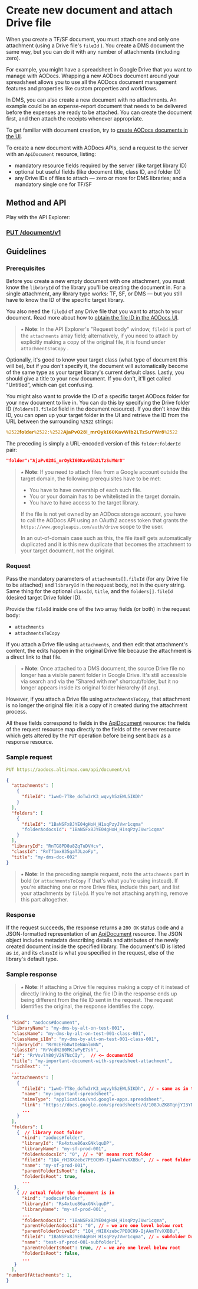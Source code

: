 # Create new document and attach Drive file

When you create a TF/SF document, you must attach one and only one attachment (using a Drive file's `fileId` ). You create a DMS document the same way, but you can do it with any number of attachments (including zero).

For example, you might have a spreadsheet in Google Drive that you want to manage with AODocs. Wrapping a new AODocs document around your spreadsheet allows you to use all the AODocs document management features and properties like custom properties and workflows.

In DMS, you can also create a new document with no attachments. An example could be an expense-report document that needs to be delivered before the expenses are ready to be attached. You can create the document first, and then attach the receipts whenever appropriate.

To get familiar with document creation, try to [create AODocs documents in the UI](https://support.aodocs.com/hc/en-us/articles/115005892403-Create-AODocs-documents).

To create a new document with AODocs APIs, send a request to the server with an `ApiDocument` resource, listing:

*   mandatory resource fields required by the server (like target library ID)
*   optional but useful fields (like document title, class ID, and folder ID)
*   any Drive IDs of files to attach — zero or more for DMS libraries; and a mandatory single one for TF/SF

## **Method and API**

Play with the API Explorer:

### [PUT /document/v1](/docs/aodocs-staging.altirnao.com/1/routes/document/v1/put)

## Guidelines

### Prerequisites

Before you create a new empty document with one attachment, you must know the `libraryId` of the library you'll be creating the document in. For a single attachment, any library type works: TF, SF, or DMS — but you still have to know the ID of the specific target library.

You also need the `fileId` of any Drive file that you want to attach to your document. Read more about how to [obtain the file ID in the AODocs UI](/docs/aodocs-staging.altirnao.com/1/c/Guides/Manage%20AODocs%20documents/Create,%20modify,%20delete%20documents/Create%20new%20documents%20with%20attachments/Create%20test%20Drive%20files%20and%20folders).

> ⭑   **Note**: In the API Explorer's "Request body" window, `fileId` is part of the `attachments` array field; alternatively, if you need to attach by explicitly making a copy of the original file, it is found under `attachmentsToCopy` .

Optionally, it's good to know your target class (what type of document this will be), but if you don't specify it, the document will automatically become of the same type as your target library's current default class. Lastly, you should give a title to your new document. If you don't, it'll get called "Untitled”, which can get confusing.

You might also want to provide the ID of a specific target AODocs folder for your new document to live in. You can do this by specifying the Drive folder ID (`folders[].fileId` field in the document resource). If you don't know this ID, you can open up your target folder in the UI and retrieve the ID from the URL between the surrounding `%2522` strings:

```yaml
%2522𝗳𝗼𝗹𝗱𝗲𝗿%2522:%2522𝗔𝗷𝗮𝗣𝘃𝟬𝟮𝟴𝗶_𝗺𝗿𝗢𝘆𝗸𝗜𝟲𝟬𝗞𝗮𝘃𝗪𝗶𝗯𝟮𝗟𝗧𝘇𝗦𝘂𝗬𝗪𝗿𝟴%2522
```

The preceding is simply a URL-encoded version of this `folder:folderId` pair:

```json
"folder":"AjaPv028i_mrOykI60KavWib2LTzSuYWr8"
```

> ⭑ **Note**: If you need to attach files from a Google account outside the target domain, the following prerequisites have to be met:
>
> *   You have to have ownership of each such file.
> *   You or your domain has to be whitelisted in the target domain.
> *   You have to have access to the target library.
>
> If the file is not yet owned by an AODocs storage account, you have to call the AODocs API using an OAuth2 access token that grants the `https://www.googleapis.com/auth/drive` scope to the user.
>
> In an out-of-domain case such as this, the file itself gets automatically duplicated and it is this new duplicate that becomes the attachment to your target document, not the original.

### Request

Pass the mandatory parameters of `attachments[].fileId` (for any Drive file to be attached) and `libraryId` in the request body, not in the query string. Same thing for the optional `classId`, `title`, and the `folders[].fileId` (desired target Drive folder ID).

Provide the `fileId` inside one of the two array fields (or both) in the request body:

*   `attachments`
*   `attachmentsToCopy`

If you attach a Drive file using `attachments`, and then edit that attachment's content, the edits happen in the original Drive file because the attachment is a direct link to that file.

> ⭑   **Note**: Once attached to a DMS document, the source Drive file no longer has a visible parent folder in Google Drive. It's still accessible via search and via the "Shared with me" shortcut/folder, but it no longer appears inside its original folder hierarchy (if any).

However, if you attach a Drive file using `attachmentsToCopy`, that attachment is no longer the original file: it is a copy of it created during the attachment process.

All these fields correspond to fields in the [ApiDocument](/docs/aodocs-staging.altirnao.com/1/types/ApiDocument) resource: the fields of the request resource map directly to the fields of the server resource which gets altered by the `PUT` operation before being sent back as a response resource.

### Sample request

```yaml
PUT https://aodocs.altirnao.com/api/document/v1
```

```json
{
  "attachments": [
    {
      "fileId": "1wwO-7T8e_doTw3rK3_wqvyh5zEWL5IKDh"
    }
  ],
  "folders": [
    {
      "fileId": "1BaNSFx8JYE04gHoH_H1sqPzyJVwr1cqma"
      "folderAodocsId": "1BaNSFx8JYE04gHoH_H1sqPzyJVwr1cqma"
    }
  ],
  "libraryId": "RnTG8PD8u8ZqTuDVHcv",
  "classId": "RnTf1mx835gaTJLzoFp",
  "title": "my-dms-doc-002"
}
```

> ⭑   **Note**: In the preceding sample request, note the `attachments` part in bold (or `attachmentsToCopy` if that's what you're using instead). If you're attaching one or more Drive files, include this part, and list your attachments by `fileId`. If you're not attaching anything, remove this part altogether.

### Response

If the request succeeds, the response returns a `200 OK` status code and a JSON-formatted representation of an [ApiDocument](/docs/aodocs-staging.altirnao.com/1/types/ApiDocument) resource. The JSON object includes metadata describing details and attributes of the newly created document inside the specified library. The document's ID is listed as `id`, and its `classId` is what you specified in the request, else of the library's default type.

### Sample response

> ⭑   **Note**: If attaching a Drive file requires making a copy of it instead of directly linking to the original, the file ID in the response ends up being different from the file ID sent in the request. The request identifies the original, the response identifies the copy.

```json
{
  "kind": "aodocs#document",
  "libraryName": "my-dms-by-alt-on-test-001",
  "className": "my-dms-by-alt-on-test-001-class-001",
  "className_i18n": "my-dms-by-alt-on-test-001-class-001",
  "libraryId": "RrVcEFb8wtDeNAnlmNN",
  "classId": "RrVcdN280MKJwPyE7sh",
  "id": "RrVsvlY80jV2N7NcCIy",  // <— documentId
  "title": "my-important-document-with-spreadsheet-attachment",
  "richText": "",
  ...
  "attachments": [
    {
      "fileId": "1wwO-7T8e_doTw3rK3_wqvyh5zEWL5IKDh", // ⇐ same as in the request, unlike with the ```attachmentsToCopy``` parameter
      "name": "my-important-spreadsheet",
      "mimeType": "application/vnd.google-apps.spreadsheet",
      "link": "https://docs.google.com/spreadsheets/d/108JuZK8TqnjYI3YND_GmiIc-tfoZVJ7IJzQrD8lfjNJc/edit?usp=drivesdk",
      ...
    }
  ],
  "folders": [
    {  // library root folder
      "kind": "aodocs#folder",
      "libraryId": "Rs4xtue86axGNklquDP",
      "libraryName": "my-sf-prod-001",
      "folderAodocsId": "0", // ⇐ "0" means root folder
      "fileId": "1Q4_rHI8Xzebc7PEOCH9-IjAAmTYvXXBBu", // ⇐ root folder Drive ID
      "name": "my-sf-prod-001",
      "parentFolderIsRoot": false,
      "folderIsRoot": true,
      ...
   },
    { // actual folder the document is in
      "kind": "aodocs#folder",
      "libraryId": "Rs4xtue86axGNklquDP",
      "libraryName": "my-sf-prod-001",
      ...
      "folderAodocsId": "1BaNSFx8JYE04gHoH_H1sqPzyJVwr1cqma",
      "parentFolderAodocsId": "0", // ⇐ we are one level below root
      "parentFolderDriveId": "1Q4_rHI8Xzebc7PEOCH9-IjAAmTYvXXBBu",
      "fileId": "1BaNSFx8JYE04gHoH_H1sqPzyJVwr1cqma", // ⇐ subfolder Drive ID
      "name": "test-sf-prod-001-subfolder1",
      "parentFolderIsRoot": true, // ⇐ we are one level below root
      "folderIsRoot": false,
      ...
   }
  ],
"numberOfAttachments": 1,
}
```
